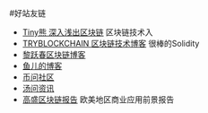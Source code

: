 #好站友链

* [Tiny熊 深入浅出区块链](https://learnblockchain.cn)	区块链技术入
* [TRYBLOCKCHAIN 区块链技术博客](http://www.tryblockchain.org)	很棒的Solidity
* [黎跃春区块链博客](http://liyuechun.org/#blog)
* [鱼儿的博客](https://yuerblog.cc)
* [币问社区](https://www.bitask.org)
* [汤问资讯](http://news.tangwen.org)
* [高盛区块链报告](http://book.8btc.com/books/1/gaosheng_blockchain_report/_book/)	欧美地区商业应用前景报告
